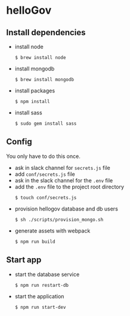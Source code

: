 # helloGov

## Install dependencies

- install node
  ```
  $ brew install node
  ```
- install mongodb
  ```
  $ brew install mongodb
  ```
- install packages
  ```
  $ npm install
  ```
- install sass
  ```
  $ sudo gem install sass
  ```

## Config

You only have to do this once.

- ask in slack channel for `secrets.js` file
- add `conf/secrets.js` file
- ask in the slack channel for the `.env` file
- add the `.env` file to the project root directory
  ```
  $ touch conf/secrets.js
  ```
- provision hellogov database and db users
  ```
  $ sh ./scripts/provision_mongo.sh
  ```
- generate assets with webpack
  ```
  $ npm run build
  ```

## Start app

- start the database service
  ```
  $ npm run restart-db
  ```
- start the application
  ```
  $ npm run start-dev
  ```
